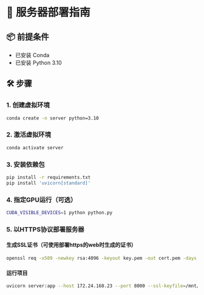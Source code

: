 # 🚀 服务器部署指南

## 📦 前提条件

- 已安装 Conda
- 已安装 Python 3.10

## 🛠️ 步骤

### 1. 创建虚拟环境

```bash
conda create -n server python=3.10
```

### 2. 激活虚拟环境

```bash
conda activate server
```

### 3. 安装依赖包

```bash
pip install -r requirements.txt
pip install 'uvicorn[standard]'
```

### 4. 指定GPU运行（可选）

```bash
CUDA_VISIBLE_DEVICES=1 python python.py
```

### 5. 以HTTPS协议部署服务器

#### 生成SSL证书（可使用部署https的web时生成的证书）

```bash
openssl req -x509 -newkey rsa:4096 -keyout key.pem -out cert.pem -days 365 -nodes
```

#### 运行项目

```bash
uvicorn server:app --host 172.24.168.23 --port 8000 --ssl-keyfile=/mnt/pfs-guan-ssai/nlu/zhaojiale/3oa-text-voice-data-generate/gpto/fastapi_project/key.pem --ssl-certfile=/mnt/pfs-guan-ssai/nlu/zhaojiale/3oa-text-voice-data-generate/gpto/fastapi_project/cert.pem
```
